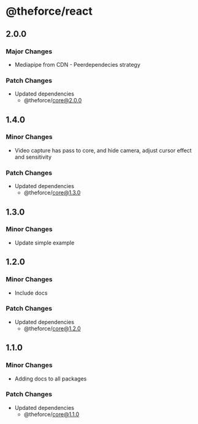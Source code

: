 # @theforce/react

## 2.0.0

### Major Changes

- Mediapipe from CDN - Peerdependecies strategy

### Patch Changes

- Updated dependencies
  - @theforce/core@2.0.0

## 1.4.0

### Minor Changes

- Video capture has pass to core, and hide camera, adjust cursor effect and sensitivity

### Patch Changes

- Updated dependencies
  - @theforce/core@1.3.0

## 1.3.0

### Minor Changes

- Update simple example

## 1.2.0

### Minor Changes

- Include docs

### Patch Changes

- Updated dependencies
  - @theforce/core@1.2.0

## 1.1.0

### Minor Changes

- Adding docs to all packages

### Patch Changes

- Updated dependencies
  - @theforce/core@1.1.0
